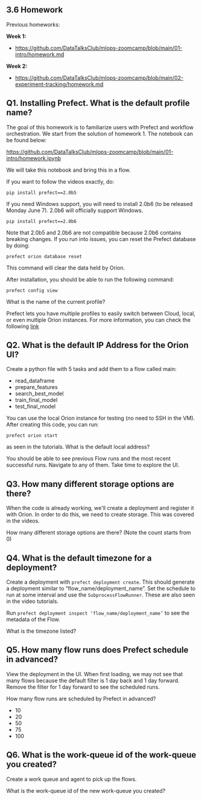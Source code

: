## 3.6 Homework

Previous homeworks:

**Week 1:**
* https://github.com/DataTalksClub/mlops-zoomcamp/blob/main/01-intro/homework.md

**Week 2:**
* https://github.com/DataTalksClub/mlops-zoomcamp/blob/main/02-experiment-tracking/homework.md

## Q1. Installing Prefect. What is the default profile name?

The goal of this homework is to familiarize users with Prefect and workflow orchestration. We start from the solution of homework 1. The notebook can be found below:

https://github.com/DataTalksClub/mlops-zoomcamp/blob/main/01-intro/homework.ipynb

We will take this notebook and bring this in a flow. 

If you want to follow the videos exactly, do:

```
pip install prefect==2.0b5
```

If you need Windows support, you will need to install 2.0b6 (to be released Monday June 7). 2.0b6 will officially support Windows.

```
pip install prefect==2.0b6
```

Note that 2.0b5 and 2.0b6 are not compatible because 2.0b6 contains breaking changes. If you run into issues, you can reset the Prefect database by doing:

```
prefect orion database reset
```

This command will clear the data held by Orion.

After installation, you should be able to run the following command:

```
prefect config view
```

What is the name of the current profile?

Prefect lets you have multiple profiles to easily switch between Cloud, local, or even multiple Orion instances. For more information, you can check the following [link](https://orion-docs.prefect.io/concepts/settings/#configuration-profiles)

## Q2. What is the default IP Address for the Orion UI?

Create a python file with 5 tasks and add them to a flow called main:

* read_dataframe
* prepare_features
* search_best_model
* train_final_model
* test_final_model

You can use the local Orion instance for testing (no need to SSH in the VM). After creating this code, you can run:

```
prefect orion start
```

as seen in the tutorials. What is the default local address?

You should be able to see previous Flow runs and the most recent successful runs. Navigate to any of them. Take time to explore the UI.

## Q3. How many different storage options are there?

When the code is already working, we'll create a deployment and register it with Orion. In order to do this, we need to create storage. This was covered in the videos.

How many different storage options are there? (Note the count starts from 0)

## Q4. What is the default timezone for a deployment?

Create a deployment with `prefect deployment create`. This should generate a deployment similar to “flow_name/deployment_name”. Set the schedule to run at some interval and use the `SubprocessFlowRunner`. These are also seen in the video tutorials.

Run `prefect deployment inspect ‘flow_name/deployment_name’` to see the metadata of the Flow.

What is the timezone listed?

## Q5. How many flow runs does Prefect schedule in advanced?

View the deployment in the UI. When first loading, we may not see that many flows because the default filter is 1 day back and 1 day forward. Remove the filter for 1 day forward to see the scheduled runs.

How many flow runs are scheduled by Prefect in advanced?

- 10
- 20
- 50
- 75
- 100

## Q6. What is the work-queue id of the work-queue you created?

Create a work queue and agent to pick up the flows.

What is the work-queue id of the new work-queue you created?
